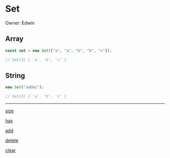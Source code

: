 # Set

Owner: Edwin

## Array

```jsx
const set = new Set(["a", "a", "b", "b", "c"]);

// Set(3) { 'a', 'b', 'c' }
```

## String

```jsx
new Set("aabbc");

// Set(3) { 'a', 'b', 'c' }
```

---

[size](Set%20365379b1b9c24200ac9c270aca61f42a/size%206810f6f583f34a27af271a19aa1304c2.md)

[has](Set%20365379b1b9c24200ac9c270aca61f42a/has%202e57d4895326469aa89ecc00e5095196.md)

[add](Set%20365379b1b9c24200ac9c270aca61f42a/add%209b991c0098944a71bab557c60e6c8417.md)

[delete](Set%20365379b1b9c24200ac9c270aca61f42a/delete%201c890dcdae36441ba8adad42da0217f0.md)

[clear](Set%20365379b1b9c24200ac9c270aca61f42a/clear%20696c4b4e4eaa48c8bf2de64ce6b115f0.md)